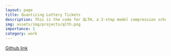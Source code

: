 ```yaml
---
layout: page
title: Quantizing Lottery Tickets
description: This is the code for QLTH, a 2-step model compression scheme that applies Post-Training Quantization on the subnetworks derived by iterative magnitude prunning used in finding ”winning tickets” or ”matching”.
img: assets/img/projects/qlth.png
importance: 1
category: work
---
```


[Github link](https://github.com/cliu0013/qlth)
